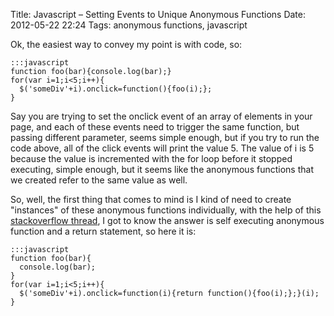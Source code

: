 Title: Javascript – Setting Events to Unique Anonymous Functions
Date: 2012-05-22 22:24
Tags: anonymous functions, javascript

Ok, the easiest way to convey my point is with code, so:

    :::javascript
    function foo(bar){console.log(bar);}
    for(var i=1;i<5;i++){
      $('someDiv'+i).onclick=function(){foo(i);};
    }

Say you are trying to set the onclick event of an array of elements in
your page, and each of these events need to trigger the same function,
but passing different parameter, seems simple enough, but if you try to
run the code above, all of the click events will print the value 5. The
value of i is 5 because the value is incremented with the for loop
before it stopped executing, simple enough, but it seems like the
anonymous functions that we created refer to the same value as well.

So, well, the first thing that comes to mind is I kind of need to create
"instances" of these anonymous functions individually, with the help of
this [stackoverflow thread][so], I got to know the answer is self executing
anonymous function and a return statement, so here it is:

    :::javascript
    function foo(bar){
      console.log(bar);
    }
    for(var i=1;i<5;i++){
      $('someDiv'+i).onclick=function(i){return function(){foo(i);};}(i);
    }

[so]: http://stackoverflow.com/questions/4900029/javascript-context-in-anonymous-functions
